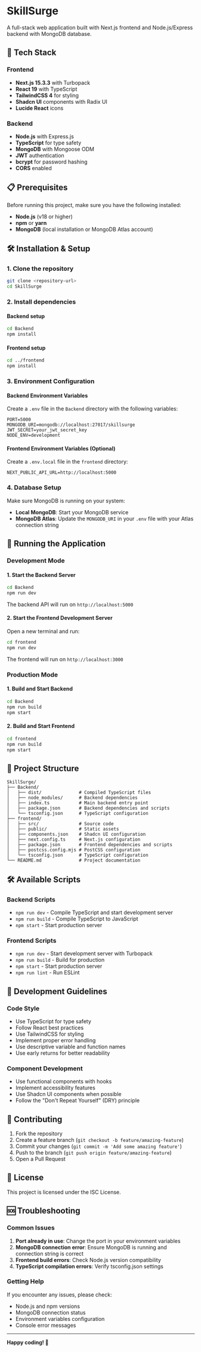 # SkillSurge

A full-stack web application built with Next.js frontend and Node.js/Express backend with MongoDB database. 

## 🚀 Tech Stack

### Frontend
- **Next.js 15.3.3** with Turbopack
- **React 19** with TypeScript
- **TailwindCSS 4** for styling
- **Shadcn UI** components with Radix UI
- **Lucide React** icons

### Backend
- **Node.js** with Express.js
- **TypeScript** for type safety
- **MongoDB** with Mongoose ODM
- **JWT** authentication
- **bcrypt** for password hashing
- **CORS** enabled

## 📋 Prerequisites

Before running this project, make sure you have the following installed:

- **Node.js** (v18 or higher)
- **npm** or **yarn**
- **MongoDB** (local installation or MongoDB Atlas account)

## 🛠️ Installation & Setup

### 1. Clone the repository
```bash
git clone <repository-url>
cd SkillSurge
```

### 2. Install dependencies

#### Backend setup
```bash
cd Backend
npm install
```

#### Frontend setup
```bash
cd ../frontend
npm install
```

### 3. Environment Configuration

#### Backend Environment Variables
Create a `.env` file in the `Backend` directory with the following variables:
```env
PORT=5000
MONGODB_URI=mongodb://localhost:27017/skillsurge
JWT_SECRET=your_jwt_secret_key
NODE_ENV=development
```

#### Frontend Environment Variables (Optional)
Create a `.env.local` file in the `frontend` directory:
```env
NEXT_PUBLIC_API_URL=http://localhost:5000
```

### 4. Database Setup

Make sure MongoDB is running on your system:
- **Local MongoDB**: Start your MongoDB service
- **MongoDB Atlas**: Update the `MONGODB_URI` in your `.env` file with your Atlas connection string

## 🚀 Running the Application

### Development Mode

#### 1. Start the Backend Server
```bash
cd Backend
npm run dev
```
The backend API will run on `http://localhost:5000`

#### 2. Start the Frontend Development Server
Open a new terminal and run:
```bash
cd frontend
npm run dev
```
The frontend will run on `http://localhost:3000`

### Production Mode

#### 1. Build and Start Backend
```bash
cd Backend
npm run build
npm start
```

#### 2. Build and Start Frontend
```bash
cd frontend
npm run build
npm start
```

## 📁 Project Structure

```
SkillSurge/
├── Backend/
│   ├── dist/              # Compiled TypeScript files
│   ├── node_modules/      # Backend dependencies
│   ├── index.ts           # Main backend entry point
│   ├── package.json       # Backend dependencies and scripts
│   └── tsconfig.json      # TypeScript configuration
├── frontend/
│   ├── src/               # Source code
│   ├── public/            # Static assets
│   ├── components.json    # Shadcn UI configuration
│   ├── next.config.ts     # Next.js configuration
│   ├── package.json       # Frontend dependencies and scripts
│   ├── postcss.config.mjs # PostCSS configuration
│   └── tsconfig.json      # TypeScript configuration
└── README.md              # Project documentation
```

## 🛠️ Available Scripts

### Backend Scripts
- `npm run dev` - Compile TypeScript and start development server
- `npm run build` - Compile TypeScript to JavaScript
- `npm start` - Start production server

### Frontend Scripts
- `npm run dev` - Start development server with Turbopack
- `npm run build` - Build for production
- `npm start` - Start production server
- `npm run lint` - Run ESLint

## 🔧 Development Guidelines

### Code Style
- Use TypeScript for type safety
- Follow React best practices
- Use TailwindCSS for styling
- Implement proper error handling
- Use descriptive variable and function names
- Use early returns for better readability

### Component Development
- Use functional components with hooks
- Implement accessibility features
- Use Shadcn UI components when possible
- Follow the "Don't Repeat Yourself" (DRY) principle

## 🤝 Contributing

1. Fork the repository
2. Create a feature branch (`git checkout -b feature/amazing-feature`)
3. Commit your changes (`git commit -m 'Add some amazing feature'`)
4. Push to the branch (`git push origin feature/amazing-feature`)
5. Open a Pull Request

## 📝 License

This project is licensed under the ISC License.

## 🆘 Troubleshooting

### Common Issues

1. **Port already in use**: Change the port in your environment variables
2. **MongoDB connection error**: Ensure MongoDB is running and connection string is correct
3. **Frontend build errors**: Check Node.js version compatibility
4. **TypeScript compilation errors**: Verify tsconfig.json settings

### Getting Help

If you encounter any issues, please check:
- Node.js and npm versions
- MongoDB connection status
- Environment variables configuration
- Console error messages

---

**Happy coding! 🎉** 
